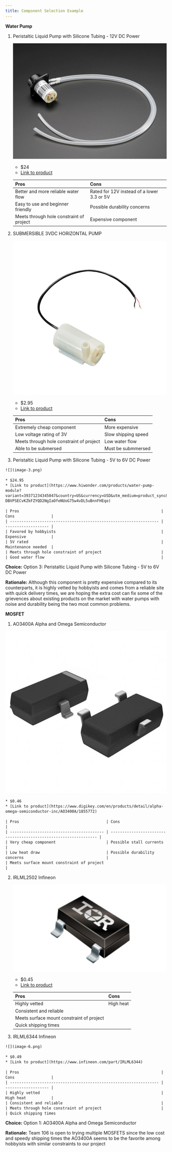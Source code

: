 ```yaml
---
title: Component Selection Example
---
```




**Water Pump**

1. Peristaltic Liquid Pump with Silicone Tubing - 12V DC Power

     ![](image.png)

    * $24
    * [Link to product](https://www.adafruit.com/product/1150?srsltid=AfmBOooaz39uHHWJ213ik0FwD3iclTX2l7PiEKJ8JLTGcDD_krnj78P4)

    | Pros                                      | Cons                                                             |
    | ----------------------------------------- | ---------------------------------------------------------------- |
    | Better and more reliable water flow       | Rated for 12V instead of a lower 3.3 or 5V                       |
    | Easy to use and beginner friendly         | Possible durability concerns                                    |
    | Meets through hole constraint of project  | Expensive component                                   |

    
2. 	SUBMERSIBLE 3VDC HORIZONTAL PUMP

     ![](image-1.png)

    * $2.95
    * [Link to product](https://www.digikey.com/en/products/detail/adafruit-industries-llc/4546/11627740)

    | Pros                                                              | Cons                |
    | ----------------------------------------------------------------- | ------------------- |
    | Extremely cheap component                                         | More expensive      |
    | Low voltage rating of 3V                                          | Slow shipping speed |
    | Meets through hole constraint of project                          | Low water flow      |
    | Able to be submersed                                              | Must be submmersed  |

 3.  Peristaltic Liquid Pump with Silicone Tubing - 5V to 6V DC Power

    ![](image-3.png)

    * $24.95
    * [Link to product](https://www.hiwonder.com/products/water-pump-module?variant=39371234345047&country=US&currency=USD&utm_medium=product_sync&utm_source=google&utm_content=sag_organic&utm_campaign=sag_organic&srsltid=AfmBOoookpOvA-DBVPSECvKZkFZYQD2NgIaOfeNUoG75w4vDL5uBnnFHEqo)

    | Pros                                                              | Cons                |
    | ----------------------------------------------------------------- | ------------------- |
    | Favored by hobbyists                                              | Expensive           |
    | 5V rated                                                          | Maintenance needed  |
    | Meets through hole constraint of project                          |       
    | Good water flow                                                   |   

**Choice:** Option 3:  Peristaltic Liquid Pump with Silicone Tubing - 5V to 6V DC Power

**Rationale:** Although this component is pretty expensive compared to its counterparts, it is highly vetted by hobbyists and comes from a reliable site with quick delivery times, we are hoping the extra cost can fix some of the grievences about existing products on the market with water pumps with noise and durability being the two most common problems. 


**MOSFET**

1. AO3400A Alpha and Omega Semiconductor 

 ![](image-4.png)

    * $0.46
    * [Link to product](https://www.digikey.com/en/products/detail/alpha-omega-semiconductor-inc/AO3400A/1855772)

    | Pros                                      | Cons                                                             |
    | ----------------------------------------- | ---------------------------------------------------------------- |
    | Very cheap component                      | Possible stall currents                                          |
    | Low heat draw                             | Possible durability concerns                                    |
    | Meets surface mount constraint of project                                     |                                                                  

    
2. 	IRLML2502 Infineon

     ![](image-5.png)

    * $0.45
    * [Link to product](https://www.infineon.com/part/IRLML2502)

    | Pros                                                              | Cons                |
    | ----------------------------------------------------------------- | ------------------- |
    | Highly vetted                                                     | High heat           |
    | Consistent and reliable                                           |  
    | Meets surface mount constraint of project                         |       
    | Quick shipping times                                              |   

 3.  IRLML6344 Infineon

    ![](image-6.png)

    * $0.49
    * [Link to product](https://www.infineon.com/part/IRLML6344)

    | Pros                                                              | Cons                |
    | ----------------------------------------------------------------- | ------------------- |
    | Highly vetted                                                     | High heat           |
    | Consistent and reliable                                           |  
    | Meets through hole constraint of project                          |       
    | Quick shipping times

**Choice:** Option 1:   AO3400A Alpha and Omega Semiconductor 

**Rationale:** Team 106 is open to trying multiple MOSFETS since the low cost and speedy shipping times the AO3400A seems to be the favorite among hobbyists with similar constraints to our project 

